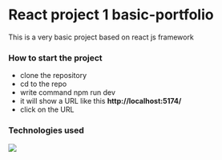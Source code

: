 # React project 1 basic-portfolio
<p>This is a very basic project based on react js framework</p>
<h3>How to start the project</h3> 

- clone the repository
- cd to the repo
- write command npm run dev
- it will show a URL like this **http://localhost:5174/**
- click on the URL

<h3>Technologies used</h3>
<img src="https://skillicons.dev/icons?i=css,javascript,react,nodejs" />







